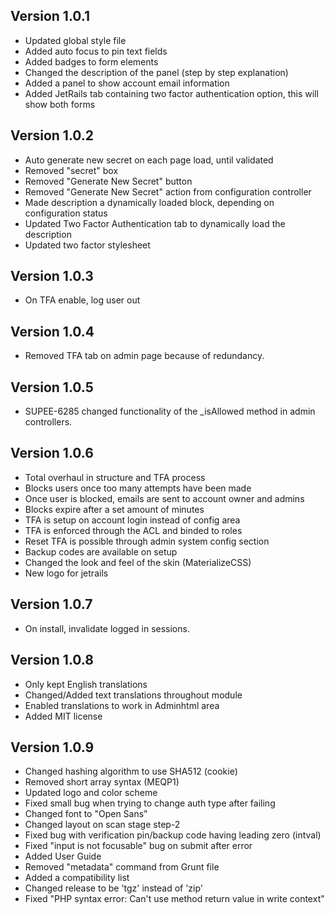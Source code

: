## Version 1.0.1
- 	Updated global style file
- 	Added auto focus to pin text fields
- 	Added badges to form elements
- 	Changed the description of the panel (step by step explanation)
- 	Added a panel to show account email information
- 	Added JetRails tab containing two factor authentication option, this will show both forms

## Version 1.0.2
- 	Auto generate new secret on each page load, until validated
- 	Removed "secret" box
- 	Removed "Generate New Secret" button
- 	Removed "Generate New Secret" action from configuration controller
- 	Made description a dynamically loaded block, depending on configuration status
- 	Updated Two Factor Authentication tab to dynamically load the description
- 	Updated two factor stylesheet

## Version 1.0.3
- 	On TFA enable, log user out

## Version 1.0.4
- 	Removed TFA tab on admin page because of redundancy.

## Version 1.0.5
- 	SUPEE-6285 changed functionality of the \_isAllowed method in admin controllers.

## Version 1.0.6
- 	Total overhaul in structure and TFA process
- 	Blocks users once too many attempts have been made
- 	Once user is blocked, emails are sent to account owner and admins
- 	Blocks expire after a set amount of minutes
- 	TFA is setup on account login instead of config area
- 	TFA is enforced through the ACL and binded to roles
- 	Reset TFA is possible through admin system config section
- 	Backup codes are available on setup
- 	Changed the look and feel of the skin (MaterializeCSS)
- 	New logo for jetrails

## Version 1.0.7
- 	On install, invalidate logged in sessions.

## Version 1.0.8
-	Only kept English translations
- 	Changed/Added text translations throughout module
- 	Enabled translations to work in Adminhtml area
- 	Added MIT license

## Version 1.0.9
-	Changed hashing algorithm to use SHA512 (cookie)
- 	Removed short array syntax (MEQP1)
- 	Updated logo and color scheme
-	Fixed small bug when trying to change auth type after failing
- 	Changed font to "Open Sans"
- 	Changed layout on scan stage step-2
- 	Fixed bug with verification pin/backup code having leading zero (intval)
- 	Fixed "input is not focusable" bug on submit after error
- 	Added User Guide
- 	Removed "metadata" command from Grunt file
- 	Added a compatibility list
- 	Changed release to be 'tgz' instead of 'zip'
- 	Fixed "PHP syntax error: Can't use method return value in write context"